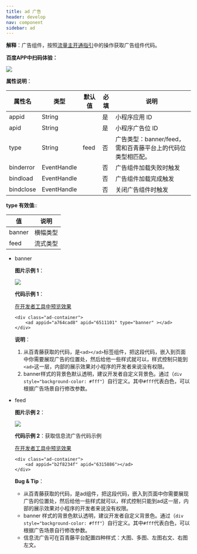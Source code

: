 ```yaml
---
title: ad 广告
header: develop
nav: component
sidebar: ad
---
```


 

**解释**：广告组件，按照<a href="https://smartprogram.baidu.com/docs/introduction/adopen/">流量主开通指引</a>中的操作获取广告组件代码。


**百度APP中扫码体验：**

<img src="https://b.bdstatic.com/miniapp/assets/images/doc_demo/ad.png"  class="demo-qrcode-image" />

**属性说明**：

|属性名 |类型  |默认值  |必填|说明|
|---- | ---- | ---- |---- |---- |
|appid|String| |是|小程序应用 ID|
|apid|String| |是|小程序广告位 ID|
|type|String|feed|否|广告类型：banner/feed，需和百青藤平台上的代码位类型相匹配。|
|binderror|EventHandle||否|广告组件加载失败时触发|
|bindload|EventHandle||否|广告组件加载完成触发|
|bindclose|EventHandle||否|关闭广告组件时触发|

**type 有效值:**:

| 值 | 说明 |
|--- |----- |
| banner | 横幅类型 |
| feed | 流式类型 |

* banner

    **图片示例 1**：

    <div class="m-doc-custom-examples">
        <div class="m-doc-custom-examples-correct">
            <img src=" https://b.bdstatic.com/miniapp/images/ad-banner.png">
        </div>
        <div class="m-doc-custom-examples-correct">
            <img src=" ">
        </div>
        <div class="m-doc-custom-examples-correct">
            <img src=" ">
        </div>     
    </div>

    **代码示例 1**：

    <a href="swanide://fragment/d7056a8d90865d1a6a76bfb96c5d6d9a1572604050629" title="在开发者工具中预览效果" target="_self">在开发者工具中预览效果</a>

    ```
    <div class="ad-container">
        <ad appid="a764cad8" apid="6511101" type="banner" ></ad>
    </div>

    ```
    **说明**：
    1. 从百青藤获取的代码，是`<ad></ad>`标签组件，把这段代码，嵌入到页面中你需要展现广告的位置处，然后给他一些样式就可以，样式控制只能到`<ad>`这一层，内部的展示效果对小程序的开发者来说没有权限。
    2. banner样式的背景色默认透明，建议开发者自定义背景色。通过（`div style="background-color: #fff"`）自行定义。其中`#fff`代表白色，可以根据广告场景自行修改参数。

* feed

    **图片示例 2**：

    <div class="m-doc-custom-examples">
        <div class="m-doc-custom-examples-correct">
            <img src="https://b.bdstatic.com/miniapp/images/ad-feed.png">
        </div>
        <div class="m-doc-custom-examples-correct">
            <img src=" ">
        </div>
        <div class="m-doc-custom-examples-correct">
            <img src=" ">
        </div>     
    </div>

    **代码示例 2**：获取信息流广告代码示例 

    <a href="swanide://fragment/3d2b4b9c495c812edff04922a25bf0171572604070484" title="在开发者工具中预览效果" target="_self">在开发者工具中预览效果</a>

    ```
    <div class="ad-container">
        <ad appid="b2f8234f" apid="6315886"></ad>
    </div>

    ```

  **Bug & Tip**：

  * 从百青藤获取的代码，是ad组件，把这段代码，嵌入到页面中你需要展现广告的位置处，然后给他一些样式就可以，样式控制只能到ad这一层，内部的展示效果对小程序的开发者来说没有权限。
  * banner 样式的背景色默认透明，建议开发者自定义背景色。通过（`div style="background-color: #fff"`）自行定义。其中`#fff`代表白色，可以根据广告场景自行修改参数。
  * 信息流广告可在百青藤平台配置四种样式：大图、多图、左图右文、右图左文。